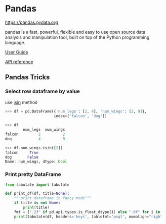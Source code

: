 # Pandas

https://pandas.pydata.org

pandas is a fast, powerful, flexible and easy to use open source data analysis and manipulation tool,
built on top of the Python programming language.

[User Guide](https://pandas.pydata.org/docs/user_guide/index.html)

[API reference](https://pandas.pydata.org/docs/reference/index.html)

## Pandas Tricks

### Select row dataframe by value

use [isin](https://pandas.pydata.org/pandas-docs/stable/reference/api/pandas.DataFrame.isin.html) method

```python
>>> df = pd.DataFrame({'num_legs': [2, 4], 'num_wings': [2, 0]},
                      index=['falcon', 'dog'])
                  
>>> df
        num_legs  num_wings
falcon         2          2
dog            4          0

```

```python
>>> df.num_wings.isin([2])
falcon     True
dog       False
Name: num_wings, dtype: bool
```
### Print pretty DataFrame

```python
from tabulate import tabulate

def print_df(df, title=None):
    """print dataframe in fancy mode"""
    if title is not None:
        print(title)
    fmt = [".2f" if pd.api.types.is_float_dtype(i) else ".0f" for i in df.dtypes.values]
    print(tabulate(df, headers='keys', tablefmt='psql', numalign="right", floatfmt=fmt, showindex=False))
```
